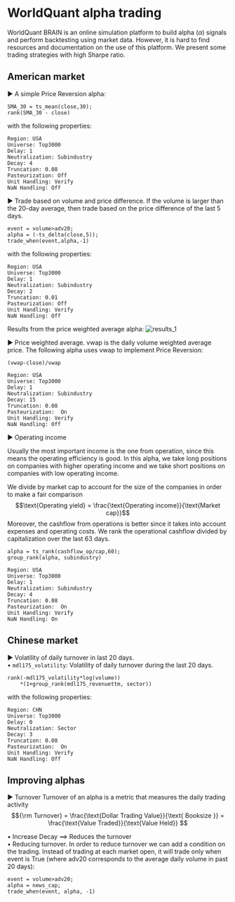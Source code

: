 # WorldQuant alpha trading

WorldQuant BRAIN is an online simulation platform to build alpha ($\alpha$) signals and perform backtesting using market data. However, it is hard to find resources and documentation on the use of this platform.
We present some trading strategies with high Sharpe ratio.

## American market

▶ A simple Price Reversion alpha:

```
SMA_30 = ts_mean(close,30);
rank(SMA_30 - close)
```

with the following properties:
```
Region: USA 
Universe: Top3000
Delay: 1
Neutralization: Subindustry
Decay: 4
Truncation: 0.08
Pasteurization: Off
Unit Handling: Verify
NaN Handling: Off
```


▶ Trade based on volume and price difference. If the volume is larger than the 20-day average, then trade based on the price difference of the last 5 days. 

```
event = volume>adv20;
alpha = (-ts_delta(close,5));
trade_when(event,alpha,-1)
```
with the following properties:
```
Region: USA 
Universe: Top3000
Delay: 1
Neutralization: Subindustry
Decay: 2
Truncation: 0.01
Pasteurization: Off
Unit Handling: Verify
NaN Handling: Off
```

Results from the price weighted average alpha:
![results_1](https://github.com/alexisdpc/WorldQuant-alpha-trading/assets/124795834/a733fc99-f811-4c38-b5ab-de0166676607)

▶ Price weighted average. vwap is the daily volume weighted average price. The following alpha uses vwap to implement Price Reversion:
```
(vwap-close)/vwap
```
```
Region: USA 
Universe: Top3000
Delay: 1
Neutralization: Subindustry
Decay: 15
Truncation: 0.08
Pasteurization:  On
Unit Handling: Verify
NaN Handling: Off
```

▶  Operating income 

Usually the most important income is the one from operation, since this means the operating efficiency is good. In this alpha,  we take long positions on companies with higher operating income and we take short positions on companies with low operating income. 

We divide by market cap to account for the size of the companies in order to make a fair comparison
$$\text{Operating yield} = \frac{\text{Operating income}}{\text{Market cap}}$$
Moreover, the cashflow from operations is better since it takes into account expenses and operating costs. We rank the operational cashflow divided by capitalization over the last 63 days.
```
alpha = ts_rank(cashflow_op/cap,60);
group_rank(alpha, subindustry)
```
```
Region: USA 
Universe: Top3000
Delay: 1
Neutralization: Subindustry
Decay: 4
Truncation: 0.08
Pasteurization:  On
Unit Handling: Verify
NaN Handling: On
```

## Chinese market

▶  Volatility of daily turnover in last 20 days.\
• `mdl175_volatility`: Volatility of daily turnover during the last 20 days.

```
rank(-mdl175_volatility*log(volume))
    *(1+group_rank(mdl175_revenuettm, sector))
```
with the following properties:
```
Region: CHN 
Universe: Top3000
Delay: 0
Neutralization: Sector
Decay: 3
Truncation: 0.08
Pasteurization:  On
Unit Handling: Verify
NaN Handling: Off
```

## Improving alphas

▶  Turnover
Turnover of an alpha is a metric that measures the daily trading activity
$${\rm Turnover} = \frac{\text{Dollar Trading Value}}{\text{ Booksize }} = \frac{\text{Value Traded}}{\text{Value Held}} $$

• Increase Decay $\implies$ Reduces the turnover\
• Reducing turnover. In order to reduce turnover we can add a condition on the trading.
Instead of trading at each market open, it will trade only when event is True (where adv20
corresponds to the average daily volume in past 20 days):
```
event = volume>adv20;
alpha = news_cap;
trade_when(event, alpha, -1)
```



